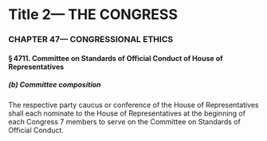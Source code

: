 
# Title 2— THE CONGRESS
### CHAPTER 47— CONGRESSIONAL ETHICS
#### § 4711. Committee on Standards of Official Conduct of House of Representatives
##### (b) Committee composition

The respective party caucus or conference of the House of Representatives shall each nominate to the House of Representatives at the beginning of each Congress 7 members to serve on the Committee on Standards of Official Conduct.
